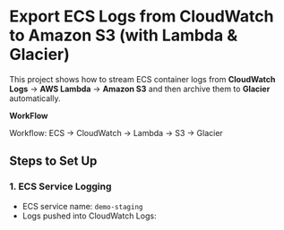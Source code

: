 #  Export ECS Logs from CloudWatch to Amazon S3 (with Lambda & Glacier)

This project shows how to stream ECS container logs from **CloudWatch Logs** → **AWS Lambda** → **Amazon S3** and then archive them to **Glacier** automatically.


**WorkFlow**

Workflow: ECS → CloudWatch → Lambda → S3 → Glacier

##  Steps to Set Up

### 1. ECS Service Logging
- ECS service name: `demo-staging`
- Logs pushed into CloudWatch Logs:
